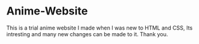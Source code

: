 # Anime-Website
This is a trial anime website I made when I was new to HTML and CSS, Its intresting and many new changes can be made to it.
Thank you.
